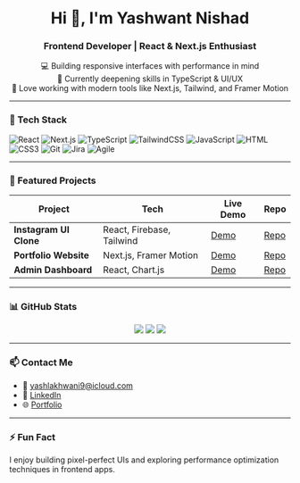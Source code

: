 <h1 align="center">Hi 👋, I'm Yashwant Nishad</h1>
<h3 align="center">Frontend Developer | React & Next.js Enthusiast</h3>

<p align="center">
  💻 Building responsive interfaces with performance in mind<br />
  🌱 Currently deepening skills in TypeScript & UI/UX<br />
  🚀 Love working with modern tools like Next.js, Tailwind, and Framer Motion
</p>

---

### 🧰 Tech Stack

![React](https://img.shields.io/badge/-React-61DAFB?logo=react&logoColor=white)
![Next.js](https://img.shields.io/badge/-Next.js-000000?logo=next.js&logoColor=white)
![TypeScript](https://img.shields.io/badge/-TypeScript-3178C6?logo=typescript&logoColor=white)
![TailwindCSS](https://img.shields.io/badge/-Tailwind-38B2AC?logo=tailwind-css&logoColor=white)
![JavaScript](https://img.shields.io/badge/-JavaScript-F7DF1E?logo=javascript&logoColor=black)
![HTML](https://img.shields.io/badge/-HTML5-E34F26?logo=html5&logoColor=white)
![CSS3](https://img.shields.io/badge/-CSS3-1572B6?logo=css3&logoColor=white)
![Git](https://img.shields.io/badge/-Git-F05032?logo=git&logoColor=white)
![Jira](https://img.shields.io/badge/-Jira-0052CC?logo=jira&logoColor=white)
![Agile](https://img.shields.io/badge/-Agile_Scrum-FCA121?style=flat)

---

### 📌 Featured Projects

| Project | Tech | Live Demo | Repo |
|--------|------|-----------|------|
| **Instagram UI Clone** | React, Firebase, Tailwind | [Demo](#) | [Repo](#) |
| **Portfolio Website** | Next.js, Framer Motion | [Demo](#) | [Repo](#) |
| **Admin Dashboard** | React, Chart.js | [Demo](#) | [Repo](#) |

---

### 📊 GitHub Stats

<p align="center">
  <img src="https://github-readme-stats.vercel.app/api?username=yash-lko&show_icons=true&theme=tokyonight" />
  <img src="https://github-readme-stats.vercel.app/api/top-langs/?username=yash-lko&layout=compact&theme=tokyonight" />
  <img src="https://streak-stats.demolab.com?user=yash-lko&theme=tokyonight" />
</p>

---

### 📫 Contact Me

- 📧 yashlakhwani9@icloud.com
- 🔗 [LinkedIn](#)
- 🌐 [Portfolio](#)

---

### ⚡ Fun Fact

I enjoy building pixel-perfect UIs and exploring performance optimization techniques in frontend apps.
